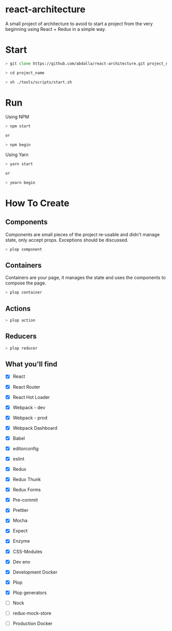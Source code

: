 # react-architecture

A small project of architecture to avoid to start a project from the very beginning using React + Redux in a simple way.

# Start

```zsh
> git clone https://github.com/abdalla/react-architecture.git project_name

> cd project_name

> sh ./tools/scripts/start.sh
```

# Run

Using NPM
```zsh
> npm start

or

> npm begin
```

Using Yarn

```zsh
> yarn start

or

> yearn begin
```

# How To Create
## Components
Components are small pieces of the project re-usable and didn't manage state, only accept props.
Exceptions should be discussed.

```zsh
> plop component
```

## Containers
Containers are your page, it manages the state and uses the components to compose the page.

```zsh
> plop container
```


## Actions
```zsh
> plop action
```

## Reducers
```zsh
> plop reducer
```


## What you'll find

- [X] React
- [X] React Router
- [X] React Hot Loader
- [X] Webpack - dev
- [X] Webpack - prod
- [X] Webpack Dashboard
- [X] Babel
- [X] editorconfig
- [X] eslint
- [X] Redux
- [X] Redux Thunk
- [X] Redux Forms
- [X] Pre-commit
- [X] Prettier
- [X] Mocha
- [X] Expect
- [X] Enzyme
- [X] CSS-Modules
- [X] Dev env
- [X] Development Docker
- [X] Plop
- [X] Plop generators
- [ ] Nock
- [ ] redux-mock-store
- [ ] Production Docker

